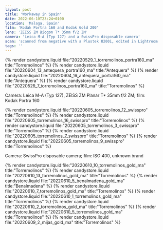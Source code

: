 ```yaml
---
layout: post
title: 'Workaway in Spain'
date: 2022-06-10T23:24+0100
location: 'Malaga, Spain'
film: 'Kodak Portra 160 and Kodak Gold 200'
lens: 'ZEISS ZM Biogon T* 35mm f/2 ZM'
camera: 'Leica M-A (Typ 127) and a SwissPro disposable camera'
scan: 'scanned from negative with a Plustek 8200i, edited in Lightroom'
tags: ''
---
```


{% render candystore.liquid file:"20220529_1_torremolinos_portra160_ma" title:"Torremolinos" %}
{% render candystore.liquid file:"20220604_13_antequera_portra160_ma" title:"Antequera" %}
{% render candystore.liquid file:"20220604_16_antequera_portra160_ma" title:"Antequera" %}
{% render candystore.liquid file:"20220529_7_torremolinos_portra160_ma" title:"Torremolinos" %}

Camera: Leica M-A (Typ 127), ZEISS ZM Planar T\* 35mm f/2 ZM; film: Kodak Portra 160

{% render candystore.liquid file:"20220605_torremolinos_12_swisspro" title:"Torremolinos" %}
{% render candystore.liquid file:"20220605_torremolinos_16_swisspro" title:"Torremolinos" %}
{% render candystore.liquid file:"20220605_torremolinos_3_swisspro" title:"Torremolinos" %}
{% render candystore.liquid file:"20220605_torremolinos_7_swisspro" title:"Torremolinos" %}
{% render candystore.liquid file:"20220605_torremolinos_9_swisspro" title:"Torremolinos" %}

Camera: SwissPro disposable camera; film: ISO 400, unknown brand

{% render candystore.liquid file:"20220610_10_torremolinos_gold_ma" title:"Torremolinos" %}
{% render candystore.liquid file:"20220610_13_torremolinos_gold_ma" title:"Torremolinos" %}
{% render candystore.liquid file:"20220610_5_benalmadena_gold_ma" title:"Benalmadena" %}
{% render candystore.liquid file:"20220610_7_torremolinos_gold_ma" title:"Torremolinos" %}
{% render candystore.liquid file:"20220610_1_torremolinos_gold_ma" title:"Torremolinos" %}
{% render candystore.liquid file:"20220610_2_torremolinos_gold_ma" title:"Torremolinos" %}
{% render candystore.liquid file:"20220610_5_torremolinos_gold_ma" title:"Torremolinos" %}
{% render candystore.liquid file:"20220609_2_mijas_gold_ma" title:"Torremolinos" %}